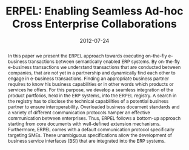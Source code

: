 ---
abstract: In this paper we present the ERPEL approach towards executing on-the-fly
  e-business transactions between semantically enabled ERP systems. By on-the-fly
  e-business transactions we understand transactions that are conducted between companies,
  that are not yet in a partnership and dynamically find each other to engage in e-business
  transactions. Finding an appropriate business partner requires to know his business
  capabilities or in other words which products or services he offers. For this purpose,
  we develop a seamless integration of the product portfolios, held in the ERP systems,
  into the ERPEL registry. A search in the registry has to disclose the technical
  capabilities of a potential business partner to ensure interoperability. Overloaded
  business document standards and a variety of different communication protocols hamper
  an effective communication between enterprises. Thus, ERPEL follows a bottom-up
  approach starting from core documents with well-defined extension mechanisms. Furthermore,
  ERPEL comes with a default communication protocol specifically targeting SMEs. These
  unambiguous specifications allow the development of business service interfaces
  (BSI) that are integrated into the ERP systems.
authors:
- Christian Huemer
- Gerti Kappel
- Philipp Liegl
- Rainer Schuster
- Hannes Werthner
- Mario Topf
- Dieter Mayrhofer
- Marco Zapletal
- Philipp Krenn
date: '2012-07-24'
featured: false
publication_types:
- '0'
publishDate: '2012-07-24'
title: 'ERPEL: Enabling Seamless Ad-hoc Cross Enterprise Collaborations'
url_pdf: ''
---